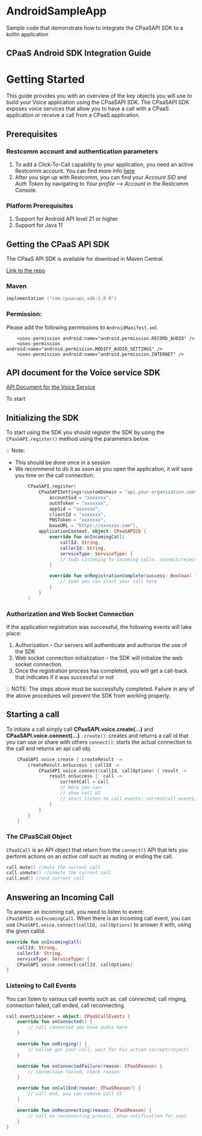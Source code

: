 # AndroidSampleApp
Sample code that demonstrate how to integrate the CPaaSAPI SDK to a kotlin application

## CPaaS Android SDK Integration Guide

# Getting Started


This guide provides you with an overview of the key objects you will use to build your Voice application using the CPaaSAPI SDK.
The CPaaSAPI SDK exposes voice services that allow you to have a call with a CPaaS application or receive a call from a CPaaS application.


## Prerequisites

### Restcomm account and authentication parameters

1. To add a Click-To-Call capability to your application, you need an active Restcomm account. You can find more info [here](https://www.restcomm.com/docs/getting-started.html)
2. After you sign up with Restcomm, you can find your _Account SID_ and _Auth Token_ by navigating to _Your profile --> Account_ in the Restcomm Console.


### Platform Prerequisites
1. Support for Android API level 21 or higher
2. Support for Java 11

## Getting the CPaaS API SDK

The CPaaS API SDK is available for download in Maven Central.

[Link to the repo]()



### Maven


```kotlin 
implementation ("com.cpaasapi.sdk:1.0.0")
```

### Permission:
Please add the following permissions to ``AndroidManifest.xml``
```
    <uses-permission android:name="android.permission.RECORD_AUDIO" />
    <uses-permission android:name="android.permission.MODIFY_AUDIO_SETTINGS" />
    <uses-permission android:name="android.permission.INTERNET" />
```

## API document for the Voice service SDK
[API Document for the Voice Service](voice-api.md)

To start 

## Initializing the SDK

To start using the SDK you should register the SDK by using the `CPaaSAPI.register()` method using the parameters below.

💡 Note: 
* This should be done once in a session
* We recommend to do it as soon as you open the application, it will save you time on the call connection.

```kotlin 
        CPaaSAPI.register(
            CPaaSAPISettings(customDomain = "api.your-organization.com",
                accountSid = "xxxxxxx",
                authToken = "xxxxxxx",
                appSid = "xxxxxxx",
                clientId = "xxxxxxx",
                PNSToken = "xxxxxxx",
                baseURL = "https://xxxxxxx.com"),
            applicationContext, object: CPaaSAPICb {
                override fun onIncomingCall(
                    callId: String,
                    callerId: String,
                    serviceType: ServiceType) {
                    // todo Listening to incoming calls. connect/reject a call with the given callId
                }

                override fun onRegistrationComplete(success: Boolean) {
                    // todo you can start your call here 
                }
            }
        )
```

### Authorization and Web Socket Connection

If the application registration was successful, the following events will take place:

1. Authorization – Our servers will authenticate and authorize the use of the SDK
2. Web socket connection initialization – the SDK will initialize the web socket connection.
3. Once the registration process has completed, you will get a call-back that indicates  if it was successful or not

💡 NOTE: The steps above must be successfully completed. Failure in any of the above procedures will prevent the SDK from working properly.


##  Starting a call

To initiate a call simply call **CPaaSAPI.voice.create(...)** and **CPaaSAPI.voice.connect(...)** .
``create()``: creates and returns a call id that you can use or share with others
``connect()``: starts the actual connection to the call and returns an api call obj.

```kotlin
    CPaaSAPI.voice.create { createResult ->
        createResult.onSuccess { callId ->
            CPaaSAPI.voice.connect(callId, callOptions) { result ->
                result.onSuccess {  call ->
                    currentCall = call
                    // Here you can: 
                    // show call UI
                    // Start listen to call events: currentCall.eventListener = {...}
                }
            }
        }
    }
```

### The CPaaSCall Object

`CPaaSCall` is an API object that return from the ``connect()`` API that lets you perform actions on an *active call* such as muting or ending the call.


```kotlin
call.mute() //mute the current call
call.unmute() //unmute the current call
call.end() //end current call
```

##  Answering an Incoming Call
To answer an incoming call, you need to listen to event: ``CPaaSAPICb.onIncomingCall``.
When there is an incoming call event, you can use ``CPaaSAPI.voice.connect(callId, callOptions)`` to answer it with, using the given callId.


```kotlin
override fun onIncomingCall(
    callId: String,
    callerId: String,
    serviceType: ServiceType) {
    CPaaSAPI.voice.connect(callId, callOptions)
}
```
### Listening to Call Events

You can listen to various call events such as: call connected, call ringing, connection failed, call ended, call reconnecting.

```kotlin
call.eventListener = object: CPaaSCallEvents {
    override fun onConnected() {
        // call connected you have audio here
    }

    override fun onRinging() {
        // callee got your call, wait for his action (accept/reject)
    }

    override fun onConnectedFailure(reason: CPaaSReason) {
        // connection failed, check reason
    }

    override fun onCallEnd(reason: CPaaSReason?) {
        // call end, you can remove call UI
    }

    override fun onReconnecting(reason: CPaaSReason) {
        // call on reconnecting process, show notification for user
    }
}
````

